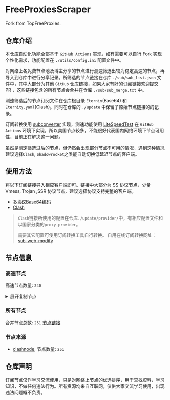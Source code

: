# FreeProxiesScraper

Fork from TopFreeProxies.

## 仓库介绍
本仓库自动化功能全部基于 `GitHub Actions` 实现，如有需要可以自行 Fork 实现个性化需求，功能配置在 `./utils/config.ini` 配置文件中。

对网络上各免费节点池及博主分享的节点进行测速筛选出较为稳定高速的节点，再导入到仓库中进行分享记录。所筛选的节点链接在仓库 `./sub/sub_list.json` 文件中，其中大部分为其他 `GitHub` 仓库链接，如果大家有好的订阅链接欢迎提交 PR ，这些链接包含的所有节点会合并在仓库 `./sub/sub_merge.txt` 中。

测速筛选后的节点订阅文件在仓库根目录 `Eterniy`(Base64) 和 `Eternity.yaml`(Clash)。同时在仓库的 `./update` 中保留了原始节点链接的的记录。

订阅转换使用 [subconverter](https://github.com/tindy2013/subconverter) 实现，测速功能使用 [LiteSpeedTest](https://github.com/xxf098/LiteSpeedTest) 在 `GitHub Actions` 环境下实现，所以美国节点较多，不能很好代表国内网络环境下节点可用性，目前正在解决这一问题。

虽然是测速筛选过后的节点，但仍然会出现部分节点不可用的情况，遇到这种情况建议选择`Clash`, `Shadowrocket`之类能自动切换低延迟节点的客户端。

## 使用方法
将以下订阅链接导入相应客户端即可。链接中大部分为 SS 协议节点，少量 Vmess, Trojan ,SSR 协议节点，建议选择协议支持完整的客户端。

- [多协议Base64编码](https://raw.githubusercontent.com/caijh/FreeProxiesScraper/master/Eternity)
- [Clash](https://raw.githubusercontent.com/caijh/FreeProxiesScraper/master/Eternity.yaml)

>`Clash`链接所使用的配置在仓库`./update/provider/`中，有相应配置文件和以国家分类的`proxy-provider`。
>
>需要其它配置可使用订阅转换工具自行转换。
>自用在线订阅转换网址：[sub-web-modify](https://sub.v1.mk/)

## 节点信息
### 高速节点
高速节点数量: `240`
<details>
  <summary>展开复制节点</summary>

    trojan://a79e089e-882e-3603-af3d-dacaa45ae7be@103.219.195.237:443?allowInsecure=1&sni=edge.steam-dns.top.comcast.net#04-0476-HK
    trojan://a79e089e-882e-3603-af3d-dacaa45ae7be@43.160.193.245:443?allowInsecure=1&sni=origin-a.akamaihd.net#04-0477-SG
    trojan://a79e089e-882e-3603-af3d-dacaa45ae7be@vd0ee3cg.cs53rvhb.aliyunglsb.com:443?allowInsecure=1&sni=edge.steam-dns.top.comcast.net#04-0478-SG
    trojan://a79e089e-882e-3603-af3d-dacaa45ae7be@178.208.190.99:443?allowInsecure=1&sni=fastly.cdn.steampipe.steamcontent.com#04-0479-US
    trojan://19de81a2-e8f7-3780-ad08-d5b43962dc30@103.219.195.237:443?allowInsecure=1&sni=www.microsoft365.com#04-0480-HK
    trojan://19de81a2-e8f7-3780-ad08-d5b43962dc30@43.160.193.245:443?allowInsecure=1&sni=steampipe.akamaized.net#04-0481-SG
    trojan://19de81a2-e8f7-3780-ad08-d5b43962dc30@vd0ee3cg.cs53rvhb.aliyunglsb.com:443?allowInsecure=1&sni=www.microsoft365.com#04-0482-SG
    trojan://19de81a2-e8f7-3780-ad08-d5b43962dc30@178.208.190.99:443?allowInsecure=1&sni=cloudsync-prod.s3.amazonaws.com#04-0483-US
    trojan://a3e18f02-00c4-3b94-8685-af72e7b74fa4@103.219.195.237:443?allowInsecure=1&sni=akamai.cdn.steampipe.steamcontent.com#04-0484-HK
    trojan://a3e18f02-00c4-3b94-8685-af72e7b74fa4@43.160.193.245:443?allowInsecure=1&sni=edge.steam-dns.top.comcast.net#04-0485-SG
    trojan://a3e18f02-00c4-3b94-8685-af72e7b74fa4@vd0ee3cg.cs53rvhb.aliyunglsb.com:443?allowInsecure=1&sni=akamai.cdn.steampipe.steamcontent.com#04-0486-SG
    trojan://a3e18f02-00c4-3b94-8685-af72e7b74fa4@178.208.190.99:443?allowInsecure=1&sni=steampipe.akamaized.net#04-0487-US
    trojan://9b485a9f-f1ee-3031-a7a4-514a0599b524@103.219.195.237:443?allowInsecure=1&sni=steampipe-kr.akamaized.net#04-0488-HK
    trojan://9b485a9f-f1ee-3031-a7a4-514a0599b524@43.160.193.245:443?allowInsecure=1&sni=www.microsoft365.com#04-0489-SG
    trojan://9b485a9f-f1ee-3031-a7a4-514a0599b524@vd0ee3cg.cs53rvhb.aliyunglsb.com:443?allowInsecure=1&sni=steampipe-kr.akamaized.net#04-0490-SG
    trojan://9b485a9f-f1ee-3031-a7a4-514a0599b524@178.208.190.99:443?allowInsecure=1&sni=fastly.cdn.steampipe.steamcontent.com#04-0491-US
    trojan://4fa628c6-6249-35a5-9bf4-9982eca30185@103.219.195.237:443?allowInsecure=1&sni=fastly.cdn.steampipe.steamcontent.com#04-0492-HK
    trojan://4fa628c6-6249-35a5-9bf4-9982eca30185@43.160.193.245:443?allowInsecure=1&sni=steamcdn-a.akamaihd.net#04-0493-SG
    trojan://4fa628c6-6249-35a5-9bf4-9982eca30185@vd0ee3cg.cs53rvhb.aliyunglsb.com:443?allowInsecure=1&sni=fastly.cdn.steampipe.steamcontent.com#04-0494-SG
    trojan://4fa628c6-6249-35a5-9bf4-9982eca30185@178.208.190.99:443?allowInsecure=1&sni=upos-hz-mirrorakam.akamaized.net#04-0495-US
    trojan://da1bd14f-1afc-3a0d-9630-faa08a39f26d@103.219.195.237:443?allowInsecure=1&sni=origin-a.akamaihd.net#04-0496-HK
    trojan://da1bd14f-1afc-3a0d-9630-faa08a39f26d@43.160.193.245:443?allowInsecure=1&sni=steampipe-kr.akamaized.net#04-0497-SG
    trojan://da1bd14f-1afc-3a0d-9630-faa08a39f26d@vd0ee3cg.cs53rvhb.aliyunglsb.com:443?allowInsecure=1&sni=origin-a.akamaihd.net#04-0498-SG
    trojan://da1bd14f-1afc-3a0d-9630-faa08a39f26d@178.208.190.99:443?allowInsecure=1&sni=steamcdn-a.akamaihd.net#04-0499-US
    trojan://afec2398-003f-32b5-ac36-aa36cefe645b@103.219.195.237:443?allowInsecure=1&sni=fastly.cdn.steampipe.steamcontent.com#04-0500-HK
    trojan://afec2398-003f-32b5-ac36-aa36cefe645b@vd0ee3cg.cs53rvhb.aliyunglsb.com:443?allowInsecure=1&sni=fastly.cdn.steampipe.steamcontent.com#04-0501-SG
    trojan://afec2398-003f-32b5-ac36-aa36cefe645b@178.208.190.99:443?allowInsecure=1&sni=edge.steam-dns.top.comcast.net#04-0502-US
    trojan://b21ab207-e7df-3ba3-9614-df03b02a08d7@103.219.195.237:443?allowInsecure=1&sni=upos-hz-mirrorakam.akamaized.net#04-0503-HK
    trojan://b21ab207-e7df-3ba3-9614-df03b02a08d7@vd0ee3cg.cs53rvhb.aliyunglsb.com:443?allowInsecure=1&sni=upos-hz-mirrorakam.akamaized.net#04-0504-SG
    trojan://b21ab207-e7df-3ba3-9614-df03b02a08d7@178.208.190.99:443?allowInsecure=1&sni=www.microsoft365.com#04-0505-US
    trojan://694d40c5-bdad-3a6e-a857-d25316a08307@103.219.195.237:443?allowInsecure=1&sni=steamcdn-a.akamaihd.net#04-0506-HK
    trojan://694d40c5-bdad-3a6e-a857-d25316a08307@vd0ee3cg.cs53rvhb.aliyunglsb.com:443?allowInsecure=1&sni=steamcdn-a.akamaihd.net#04-0507-SG
    trojan://694d40c5-bdad-3a6e-a857-d25316a08307@178.208.190.99:443?allowInsecure=1&sni=akamai.cdn.steampipe.steamcontent.com#04-0508-US
    trojan://dda39440-611e-367a-8b5c-60b110881c48@103.219.195.237:443?allowInsecure=1&sni=steampipe-partner.akamaized.net#04-0509-HK
    trojan://dda39440-611e-367a-8b5c-60b110881c48@vd0ee3cg.cs53rvhb.aliyunglsb.com:443?allowInsecure=1&sni=steampipe-partner.akamaized.net#04-0510-SG
    trojan://dda39440-611e-367a-8b5c-60b110881c48@178.208.190.99:443?allowInsecure=1&sni=steampipe-kr.akamaized.net#04-0511-US
    trojan://04a70eb2-857b-3c61-9d36-a6284846dde9@103.219.195.237:443?allowInsecure=1&sni=upos-hz-mirrorakam.akamaized.net#04-0512-HK
    trojan://04a70eb2-857b-3c61-9d36-a6284846dde9@vd0ee3cg.cs53rvhb.aliyunglsb.com:443?allowInsecure=1&sni=upos-hz-mirrorakam.akamaized.net#04-0513-SG
    trojan://04a70eb2-857b-3c61-9d36-a6284846dde9@178.208.190.99:443?allowInsecure=1&sni=www.microsoft365.com#04-0514-US
    trojan://BxceQaOe@36.150.215.197:2088?allowInsecure=1#05-0002-CN
    ss://Y2hhY2hhMjAtaWV0Zjphc2QxMjM0NTY@103.36.91.32:8388#05-0004-SG
    trojan://trojan@www.digitalocean.com:443?allowInsecure=1&sni=azadnet-9ya.pages.dev&ws=1&wspath=%2525252F#05-0011-RELAY
    vmess://eyJ2IjoiMiIsInBzIjoiMDUtMDAxMy1OT1dIRVJFIiwiYWRkIjoia3NhZGsvMjMua29yb3NoLnNob3AiLCJwb3J0IjoiMjA2MCIsInR5cGUiOiJub25lIiwiaWQiOiIxNjQ4YmM5Mi1kMjEwLTRkMTctOTE3NC03MTAyMzFkNWIyM2UiLCJhaWQiOiIwIiwibmV0IjoidGNwIiwicGF0aCI6IiUyNTI1MkYiLCJob3N0IjoiYXphZG5ldC05eWEucGFnZXMuZGV2IiwidGxzIjoiIn0=
    ss://YWVzLTI1Ni1jZmI6ZjhmN2FDemNQS2JzRjhwMw@195.154.119.77:989#05-0014-FR
    ss://YWVzLTI1Ni1jZmI6WG44aktkbURNMDBJZU8lMjUyNSUyNTIzJTI1MjQlMjUyM2ZKQU10c0VBRVVPcEgvWVdZdFlxREZuVDBTVg@103.186.154.159:38388#06-0023-VN
    ss://YWVzLTI1Ni1jZmI6WG44aktkbURNMDBJZU8lMjUyNSUyNTIzJTI1MjQlMjUyM2ZKQU10c0VBRVVPcEgvWVdZdFlxREZuVDBTVg@103.186.154.196:38388#06-0024-VN
    ss://YWVzLTI1Ni1jZmI6WG44aktkbURNMDBJZU8lMjUyNSUyNTIzJTI1MjQlMjUyM2ZKQU10c0VBRVVPcEgvWVdZdFlxREZuVDBTVg@103.186.154.192:38388#06-0025-VN
    ss://YWVzLTI1Ni1jZmI6WG44aktkbURNMDBJZU8lMjUyNSUyNTIzJTI1MjQlMjUyM2ZKQU10c0VBRVVPcEgvWVdZdFlxREZuVDBTVg@103.186.154.194:38388#06-0026-VN
    ss://YWVzLTI1Ni1jZmI6WG44aktkbURNMDBJZU8lMjUyNSUyNTIzJTI1MjQlMjUyM2ZKQU10c0VBRVVPcEgvWVdZdFlxREZuVDBTVg@103.186.154.225:38388#06-0027-VN
    ss://YWVzLTI1Ni1jZmI6WG44aktkbURNMDBJZU8lMjUyNSUyNTIzJTI1MjQlMjUyM2ZKQU10c0VBRVVPcEgvWVdZdFlxREZuVDBTVg@103.186.154.228:38388#06-0028-VN
    ss://YWVzLTI1Ni1jZmI6WG44aktkbURNMDBJZU8lMjUyNSUyNTIzJTI1MjQlMjUyM2ZKQU10c0VBRVVPcEgvWVdZdFlxREZuVDBTVg@103.186.154.245:38388#06-0029-VN
    ss://YWVzLTI1Ni1jZmI6WG44aktkbURNMDBJZU8lMjUyNSUyNTIzJTI1MjQlMjUyM2ZKQU10c0VBRVVPcEgvWVdZdFlxREZuVDBTVg@103.186.154.41:38388#06-0030-VN
    ss://YWVzLTI1Ni1jZmI6WG44aktkbURNMDBJZU8lMjUyNSUyNTIzJTI1MjQlMjUyM2ZKQU10c0VBRVVPcEgvWVdZdFlxREZuVDBTVg@103.186.154.253:38388#06-0031-VN
    ss://YWVzLTI1Ni1jZmI6WG44aktkbURNMDBJZU8lMjUyNSUyNTIzJTI1MjQlMjUyM2ZKQU10c0VBRVVPcEgvWVdZdFlxREZuVDBTVg@103.186.154.39:38388#06-0032-VN
    ss://YWVzLTI1Ni1jZmI6WG44aktkbURNMDBJZU8lMjUyNSUyNTIzJTI1MjQlMjUyM2ZKQU10c0VBRVVPcEgvWVdZdFlxREZuVDBTVg@103.186.154.62:38388#06-0033-VN
    ss://YWVzLTI1Ni1jZmI6WG44aktkbURNMDBJZU8lMjUyNSUyNTIzJTI1MjQlMjUyM2ZKQU10c0VBRVVPcEgvWVdZdFlxREZuVDBTVg@103.186.155.105:38388#06-0034-VN
    ss://YWVzLTI1Ni1jZmI6WG44aktkbURNMDBJZU8lMjUyNSUyNTIzJTI1MjQlMjUyM2ZKQU10c0VBRVVPcEgvWVdZdFlxREZuVDBTVg@103.186.155.106:38388#06-0035-VN
    ss://YWVzLTI1Ni1jZmI6WG44aktkbURNMDBJZU8lMjUyNSUyNTIzJTI1MjQlMjUyM2ZKQU10c0VBRVVPcEgvWVdZdFlxREZuVDBTVg@103.186.155.12:38388#06-0036-VN
    ss://YWVzLTI1Ni1jZmI6WG44aktkbURNMDBJZU8lMjUyNSUyNTIzJTI1MjQlMjUyM2ZKQU10c0VBRVVPcEgvWVdZdFlxREZuVDBTVg@103.186.155.139:38388#06-0037-VN
    ss://YWVzLTI1Ni1jZmI6WG44aktkbURNMDBJZU8lMjUyNSUyNTIzJTI1MjQlMjUyM2ZKQU10c0VBRVVPcEgvWVdZdFlxREZuVDBTVg@103.186.155.154:38388#06-0038-VN
    ss://YWVzLTI1Ni1jZmI6WG44aktkbURNMDBJZU8lMjUyNSUyNTIzJTI1MjQlMjUyM2ZKQU10c0VBRVVPcEgvWVdZdFlxREZuVDBTVg@103.186.155.16:38388#06-0039-VN
    ss://YWVzLTI1Ni1jZmI6WG44aktkbURNMDBJZU8lMjUyNSUyNTIzJTI1MjQlMjUyM2ZKQU10c0VBRVVPcEgvWVdZdFlxREZuVDBTVg@103.186.155.2:38388#06-0040-VN
    ss://YWVzLTI1Ni1jZmI6WG44aktkbURNMDBJZU8lMjUyNSUyNTIzJTI1MjQlMjUyM2ZKQU10c0VBRVVPcEgvWVdZdFlxREZuVDBTVg@103.186.155.43:38388#06-0041-VN
    ss://YWVzLTI1Ni1jZmI6WG44aktkbURNMDBJZU8lMjUyNSUyNTIzJTI1MjQlMjUyM2ZKQU10c0VBRVVPcEgvWVdZdFlxREZuVDBTVg@103.186.155.78:38388#06-0042-VN
    trojan://6165174d-41e8-48c8-b0aa-f64d3cadb299@n002.xunxunmimisbs.sbs:28100?allowInsecure=1&sni=db01.xxxxyyyysbs.sbs#06-0043-CN
    trojan://a34ac366-4717-45bc-a063-c1128338e377@n002.xunxunmimisbs.sbs:49100?allowInsecure=1&sni=db01.xxxxyyyysbs.sbs#06-0044-CN
    trojan://53c56f20-c1b5-47ff-a0dd-6981260131f6@n002.xunxunmimisbs.sbs:49100?allowInsecure=1&sni=db01.xxxxyyyysbs.sbs#06-0045-CN
    trojan://53c56f20-c1b5-47ff-a0dd-6981260131f6@n001.xunxunmimisbs.sbs:49100?allowInsecure=1&sni=db01.xxxxyyyysbs.sbs#06-0046-CN
    trojan://bbd3f850-16ca-4f92-b99f-aab79194f9ff@n001.xunxunmimisbs.sbs:28100?allowInsecure=1&sni=db01.xxxxyyyysbs.sbs#06-0047-CN
    trojan://1554c3d4-38ed-447e-a3cf-edafbe995222@n001.xunxunmimisbs.sbs:25100?allowInsecure=1&sni=de01.xxxxyyyysbs.sbs#06-0051-CN
    trojan://6165174d-41e8-48c8-b0aa-f64d3cadb299@n001.xunxunmimisbs.sbs:25100?allowInsecure=1&sni=de01.xxxxyyyysbs.sbs#06-0052-CN
    trojan://53c56f20-c1b5-47ff-a0dd-6981260131f6@n002.xunxunmimisbs.sbs:48100?allowInsecure=1&sni=fr01.xxxxyyyysbs.sbs#06-0054-CN
    trojan://bbd3f850-16ca-4f92-b99f-aab79194f9ff@n002.xunxunmimisbs.sbs:26100?allowInsecure=1&sni=fr01.xxxxyyyysbs.sbs#06-0055-CN
    trojan://a34ac366-4717-45bc-a063-c1128338e377@n002.xunxunmimisbs.sbs:48100?allowInsecure=1&sni=fr01.xxxxyyyysbs.sbs#06-0056-CN
    trojan://bbd3f850-16ca-4f92-b99f-aab79194f9ff@n002.xunxunmimisbs.sbs:23100?allowInsecure=1&sni=uk01.xxxxyyyysbs.sbs#06-0057-CN
    trojan://6165174d-41e8-48c8-b0aa-f64d3cadb299@n002.xunxunmimisbs.sbs:23100?allowInsecure=1&sni=uk01.xxxxyyyysbs.sbs#06-0058-CN
    ss://Y2hhY2hhMjAtaWV0Zi1wb2x5MTMwNTpmMWFjZDI1Yy01NzlhLTQ3MGEtODI4My1jMTAzNzk2ZmFjMTQ@02.xunyunnode.sbs:59406#06-0059-CN
    trojan://1554c3d4-38ed-447e-a3cf-edafbe995222@n002.xunxunmimisbs.sbs:23100?allowInsecure=1&sni=uk01.xxxxyyyysbs.sbs#06-0060-CN
    trojan://6165174d-41e8-48c8-b0aa-f64d3cadb299@n001.xunxunmimisbs.sbs:23100?allowInsecure=1&sni=uk01.xxxxyyyysbs.sbs#06-0061-CN
    trojan://53c56f20-c1b5-47ff-a0dd-6981260131f6@n001.xunxunmimisbs.sbs:44100?allowInsecure=1&sni=uk01.xxxxyyyysbs.sbs#06-0062-CN
    ss://Y2hhY2hhMjAtaWV0Zi1wb2x5MTMwNTo3YTY2YzVkMS04ZTA1LTRlMjUtOWY5Yy1jODlkNjEzZWQ0MzA@jry.izenny.com:26535#06-0063-CN
    trojan://BxceQaOe@58.152.46.98:443?allowInsecure=1#06-0064-HK
    vmess://eyJ2IjoiMiIsInBzIjoiMDYtMDA2NS1ISyIsImFkZCI6Im5vZGUyLm1hbmdnaW5nLmNvbSIsInBvcnQiOiIxMDA1NSIsInR5cGUiOiJub25lIiwiaWQiOiI1ZmJkNTY2ZC0xZGNkLTQ2MjYtYjc3MS0yYzUzYzg5YjExOWEiLCJhaWQiOiIwIiwibmV0Ijoid3MiLCJwYXRoIjoiLyIsImhvc3QiOiJub2RlMi5tYW5nZ2luZy5jb20iLCJ0bHMiOiJ0bHMifQ==
    vmess://eyJ2IjoiMiIsInBzIjoiMDYtMDA2Ni1ISyIsImFkZCI6Im5vZGUyLm1hbmdnaW5nLmNvbSIsInBvcnQiOiIxMDA1NSIsInR5cGUiOiJub25lIiwiaWQiOiIwNWUzOTljNy02ZjNkLTRkNzUtOGZmMC0wZTEwYzI5NzYwOTAiLCJhaWQiOiIwIiwibmV0Ijoid3MiLCJwYXRoIjoiLyIsImhvc3QiOiJub2RlMi5tYW5nZ2luZy5jb20iLCJ0bHMiOiJ0bHMifQ==
    vmess://eyJ2IjoiMiIsInBzIjoiMDYtMDA2Ny1ISyIsImFkZCI6Im5vZGUyLm1hbmdnaW5nLmNvbSIsInBvcnQiOiIxMDA1NSIsInR5cGUiOiJub25lIiwiaWQiOiI1MzI1MjdlMi1lMTg1LTRlYzMtOWM1MS03MTViYzNhODk4MTUiLCJhaWQiOiIwIiwibmV0Ijoid3MiLCJwYXRoIjoiLyIsImhvc3QiOiJub2RlMi5tYW5nZ2luZy5jb20iLCJ0bHMiOiJ0bHMifQ==
    vmess://eyJ2IjoiMiIsInBzIjoiMDYtMDA2OS1ISyIsImFkZCI6Im5vZGUyLm1hbmdnaW5nLmNvbSIsInBvcnQiOiIxMDA1NSIsInR5cGUiOiJub25lIiwiaWQiOiJkNWVhZjhjNy01MDk0LTQ5MzctYWQ4Mi1lMDdiMjBiZGUyMTgiLCJhaWQiOiIwIiwibmV0Ijoid3MiLCJwYXRoIjoiLyIsImhvc3QiOiJub2RlMi5tYW5nZ2luZy5jb20iLCJ0bHMiOiJ0bHMifQ==
    ss://Y2hhY2hhMjAtaWV0Zi1wb2x5MTMwNTowNTdmMzc5My00YTBjLTQ1OTItOTA1OS1kOTdiNDNlN2QzZjI@wa.xunyunnode.sbs:35301#06-0070-CN
    ss://Y2hhY2hhMjAtaWV0Zi1wb2x5MTMwNTphZjM3YTQzNi02MTdkLTQ4NGUtOWZiYi01N2FhMjAyYmMzMWE@slur.izenny.com:55407#06-0071-CN
    vmess://eyJ2IjoiMiIsInBzIjoiMDYtMDA3Mi1ISyIsImFkZCI6Im5vZGUyLm1hbmdnaW5nLmNvbSIsInBvcnQiOiIxMDA1NSIsInR5cGUiOiJub25lIiwiaWQiOiI2ZjE3NDhmZC01Y2ZkLTQ0OTctYWVjNy0wZjhjY2E3ODQxNTkiLCJhaWQiOiIwIiwibmV0Ijoid3MiLCJwYXRoIjoiLyIsImhvc3QiOiJub2RlMi5tYW5nZ2luZy5jb20iLCJ0bHMiOiJ0bHMifQ==
    trojan://6165174d-41e8-48c8-b0aa-f64d3cadb299@n001.xunxunmimisbs.sbs:21201?allowInsecure=1&sni=hk02.xxxxyyyysbs.sbs#06-0073-CN
    trojan://a34ac366-4717-45bc-a063-c1128338e377@n001.xunxunmimisbs.sbs:21101?allowInsecure=1&sni=hk02.xxxxyyyysbs.sbs#06-0074-CN
    trojan://BxceQaOe@36.151.251.23:4451?allowInsecure=1#06-0075-CN
    trojan://bbd3f850-16ca-4f92-b99f-aab79194f9ff@n001.xunxunmimisbs.sbs:21201?allowInsecure=1&sni=hk02.xxxxyyyysbs.sbs#06-0076-CN
    ss://Y2hhY2hhMjAtaWV0Zi1wb2x5MTMwNTphZjM3YTQzNi02MTdkLTQ4NGUtOWZiYi01N2FhMjAyYmMzMWE@slur.izenny.com:30348#06-0077-CN
    ss://Y2hhY2hhMjAtaWV0Zi1wb2x5MTMwNTpmN2E2Nzg4NC03OGIwLTQwN2QtOGFhNi0wZWRhZTVhNzg2NTc@slur.izenny.com:30348#06-0078-CN
    trojan://bbd3f850-16ca-4f92-b99f-aab79194f9ff@n002.xunxunmimisbs.sbs:27100?allowInsecure=1&sni=in01.xxxxyyyysbs.sbs#06-0079-CN
    ss://Y2hhY2hhMjAtaWV0Zi1wb2x5MTMwNTphZjM3YTQzNi02MTdkLTQ4NGUtOWZiYi01N2FhMjAyYmMzMWE@slur.izenny.com:17254#06-0080-CN
    ss://Y2hhY2hhMjAtaWV0Zi1wb2x5MTMwNTpmN2E2Nzg4NC03OGIwLTQwN2QtOGFhNi0wZWRhZTVhNzg2NTc@slur.izenny.com:32009#06-0081-CN
    trojan://a34ac366-4717-45bc-a063-c1128338e377@n002.xunxunmimisbs.sbs:42100?allowInsecure=1&sni=jp01.xxxxyyyysbs.sbs#06-0082-CN
    trojan://1554c3d4-38ed-447e-a3cf-edafbe995222@n001.xunxunmimisbs.sbs:41300?allowInsecure=1&sni=jp01.xxxxyyyysbs.sbs#06-0085-CN
    trojan://a34ac366-4717-45bc-a063-c1128338e377@n001.xunxunmimisbs.sbs:42100?allowInsecure=1&sni=jp01.xxxxyyyysbs.sbs#06-0086-CN
    trojan://bbd3f850-16ca-4f92-b99f-aab79194f9ff@n001.xunxunmimisbs.sbs:41300?allowInsecure=1&sni=jp01.xxxxyyyysbs.sbs#06-0087-CN
    trojan://a34ac366-4717-45bc-a063-c1128338e377@n001.xunxunmimisbs.sbs:43100?allowInsecure=1&sni=kr01.xxxxyyyysbs.sbs#06-0089-CN
    trojan://a34ac366-4717-45bc-a063-c1128338e377@n002.xunxunmimisbs.sbs:43100?allowInsecure=1&sni=kr01.xxxxyyyysbs.sbs#06-0092-CN
    ss://Y2hhY2hhMjAtaWV0Zi1wb2x5MTMwNTpmN2E2Nzg4NC03OGIwLTQwN2QtOGFhNi0wZWRhZTVhNzg2NTc@slur.izenny.com:48907#06-0093-CN
    ss://YWVzLTI1Ni1nY206N2EzNDcyYmMtYWJiMC00YzI2LTgyYmEtMDU0MTE5NTM4ZjQ2@node1.mangging.com:10060#06-0095-SG
    vmess://eyJ2IjoiMiIsInBzIjoiMDYtMDA5Ny1DTiIsImFkZCI6InYxMi5oZWR1aWFuLmxpbmsiLCJwb3J0IjoiMzA4MTIiLCJ0eXBlIjoibm9uZSIsImlkIjoiY2JiM2Y4NzctZDFmYi0zNDRjLTg3YTktZDE1M2JmZmQ1NDg0IiwiYWlkIjoiMiIsIm5ldCI6IndzIiwicGF0aCI6Ii9vb29vIiwiaG9zdCI6InYxMi5oZWR1aWFuLmxpbmsiLCJ0bHMiOiIifQ==
    ss://YWVzLTI1Ni1nY206MDVlMzk5YzctNmYzZC00ZDc1LThmZjAtMGUxMGMyOTc2MDkw@node1.mangging.com:10060#06-0098-SG
    ss://YWVzLTI1Ni1nY206MjZhNTFiYTctOTM0Yi00N2FhLTljZGQtZjU2N2ZjYzMzYTJi@node1.mangging.com:10060#06-0101-SG
    vmess://eyJ2IjoiMiIsInBzIjoiMDYtMDEwMy1TRyIsImFkZCI6Im5vZGUzLm1hbmdnaW5nLmNvbSIsInBvcnQiOiIxMDA5MSIsInR5cGUiOiJub25lIiwiaWQiOiI1MzI1MjdlMi1lMTg1LTRlYzMtOWM1MS03MTViYzNhODk4MTUiLCJhaWQiOiIwIiwibmV0Ijoid3MiLCJwYXRoIjoiLyIsImhvc3QiOiJub2RlMy5tYW5nZ2luZy5jb20iLCJ0bHMiOiJ0bHMifQ==
    ss://YWVzLTI1Ni1nY206NzdhZTUwNjItYzA2Mi00NTNlLWJhNjUtOWI1NDllMDZmYmJi@node1.mangging.com:10060#06-0104-SG
    ss://YWVzLTI1Ni1nY206OGE0NzM3YWEtNDY3MS00YzZiLWIyZGUtMjliNWQ5NmFhMzY1@node1.mangging.com:10060#06-0106-SG
    vmess://eyJ2IjoiMiIsInBzIjoiMDYtMDEwNy1TRyIsImFkZCI6Im5vZGUzLm1hbmdnaW5nLmNvbSIsInBvcnQiOiIxMDA5MSIsInR5cGUiOiJub25lIiwiaWQiOiIzNTNkNGMxMy1hNzU2LTQ2ZGQtYmE2Zi0zZGZlY2ZlYjM3ZmMiLCJhaWQiOiIwIiwibmV0Ijoid3MiLCJwYXRoIjoiLyIsImhvc3QiOiJub2RlMy5tYW5nZ2luZy5jb20iLCJ0bHMiOiJ0bHMifQ==
    ss://YWVzLTI1Ni1nY206MjhmOTY2ZDgtNDAzZS00OTY2LTkzZWMtMjZlZTgyNDU2ZjQ5@node1.mangging.com:10060#06-0108-SG
    trojan://332c99d2ebae435b9b3970a75ae902d2@149.28.151.140:443?allowInsecure=1&sni=www.gpt123.one#06-0110-SG
    ss://YWVzLTI1Ni1nY206NTMyNTI3ZTItZTE4NS00ZWMzLTljNTEtNzE1YmMzYTg5ODE1@node1.mangging.com:10060#06-0111-SG
    vmess://eyJ2IjoiMiIsInBzIjoiMDYtMDExMi1DTiIsImFkZCI6InYzOS5oZWR1aWFuLmxpbmsiLCJwb3J0IjoiMzA4MzkiLCJ0eXBlIjoibm9uZSIsImlkIjoiY2JiM2Y4NzctZDFmYi0zNDRjLTg3YTktZDE1M2JmZmQ1NDg0IiwiYWlkIjoiMiIsIm5ldCI6IndzIiwicGF0aCI6Ii9vb29vIiwiaG9zdCI6InYzOS5oZWR1aWFuLmxpbmsiLCJ0bHMiOiIifQ==
    trojan://1554c3d4-38ed-447e-a3cf-edafbe995222@n002.xunxunmimisbs.sbs:31200?allowInsecure=1&sni=sg01.xxxxyyyysbs.sbs#06-0113-CN
    vmess://eyJ2IjoiMiIsInBzIjoiMDYtMDExNC1TRyIsImFkZCI6Im1sMDIuMzMzMjEwLnh5eiIsInBvcnQiOiI0MDAwMCIsInR5cGUiOiJub25lIiwiaWQiOiJhYWUwYjVmNC1jZGIxLTQ4YjQtYTQ5Ny1kNmQwYzg5ZDI1NzYiLCJhaWQiOiIwIiwibmV0Ijoid3MiLCJwYXRoIjoiL2JieSIsImhvc3QiOiJtbDAyLjMzMzIxMC54eXoiLCJ0bHMiOiIifQ==
    trojan://1554c3d4-38ed-447e-a3cf-edafbe995222@n002.xunxunmimisbs.sbs:28300?allowInsecure=1&sni=tai01.xxxxyyyysbs.sbs#06-0117-CN
    trojan://1554c3d4-38ed-447e-a3cf-edafbe995222@n001.xunxunmimisbs.sbs:28300?allowInsecure=1&sni=tai01.xxxxyyyysbs.sbs#06-0118-CN
    trojan://a34ac366-4717-45bc-a063-c1128338e377@n001.xunxunmimisbs.sbs:49120?allowInsecure=1&sni=tai01.xxxxyyyysbs.sbs#06-0119-CN
    ss://Y2hhY2hhMjAtaWV0Zi1wb2x5MTMwNTowNTdmMzc5My00YTBjLTQ1OTItOTA1OS1kOTdiNDNlN2QzZjI@01.xunyunnode.sbs:45823#06-0122-CN
    trojan://d1ab552e-d2f9-4fe6-8e70-d219a525a769@zl-us01.xxxxyyyysbs.sbs:52800?allowInsecure=1#06-0130-US
    vmess://eyJ2IjoiMiIsInBzIjoiMDYtMDEzMy1ISyIsImFkZCI6IjIxMi4xOTIuMTMuODYiLCJwb3J0IjoiMjMxODUiLCJ0eXBlIjoibm9uZSIsImlkIjoiMzZiYWIyZTItOTgwYS00MmFiLTg3MDMtZTkwYjU2YzJmOGE1IiwiYWlkIjoiMCIsIm5ldCI6IndzIiwicGF0aCI6Ii8iLCJob3N0IjoiIiwidGxzIjoiIn0=
    vmess://eyJ2IjoiMiIsInBzIjoiMDYtMDE0MS1ISyIsImFkZCI6IjIxMi4xOTIuMTMuODYiLCJwb3J0IjoiMjIxMjciLCJ0eXBlIjoibm9uZSIsImlkIjoiOTcwYjIyNjgtMGRiNS00Yjc2LTkwYmEtZWQwZThmNjg2YTZjIiwiYWlkIjoiMCIsIm5ldCI6IndzIiwicGF0aCI6Ii8iLCJob3N0IjoiIiwidGxzIjoiIn0=
    ss://Y2hhY2hhMjAtaWV0Zi1wb2x5MTMwNTpmMWFjZDI1Yy01NzlhLTQ3MGEtODI4My1jMTAzNzk2ZmFjMTQ@01.xunyunnode.sbs:45823#06-0150-CN
    vmess://eyJ2IjoiMiIsInBzIjoiMDYtMDE1MS1ISyIsImFkZCI6IjIxMi4xOTIuMTMuODYiLCJwb3J0IjoiMjIxMjciLCJ0eXBlIjoibm9uZSIsImlkIjoiNmUyMjNjZWMtOGEzYi00OGY2LTgyYmYtNGZjMGY2NzYwYTEwIiwiYWlkIjoiMCIsIm5ldCI6IndzIiwicGF0aCI6Ii8iLCJob3N0IjoiIiwidGxzIjoiIn0=
    vmess://eyJ2IjoiMiIsInBzIjoiMDYtMDE1NS1ISyIsImFkZCI6IjIxMi4xOTIuMTMuODYiLCJwb3J0IjoiMjMxODUiLCJ0eXBlIjoibm9uZSIsImlkIjoiZjE5ODg5MjktYjQ2Yi00N2JkLWE5OTMtNWM3NTdjYTU5MmY1IiwiYWlkIjoiMCIsIm5ldCI6IndzIiwicGF0aCI6Ii8iLCJob3N0IjoiIiwidGxzIjoiIn0=
    ss://Y2hhY2hhMjAtaWV0Zi1wb2x5MTMwNTpmN2E2Nzg4NC03OGIwLTQwN2QtOGFhNi0wZWRhZTVhNzg2NTc@slur.izenny.com:40063#06-0156-CN
    vmess://eyJ2IjoiMiIsInBzIjoiMDYtMDE2MC1ISyIsImFkZCI6IjIxMi4xOTIuMTMuODYiLCJwb3J0IjoiMjIxMjciLCJ0eXBlIjoibm9uZSIsImlkIjoiYjkwOGFiNWYtNGU2YS00YzgyLWIxY2ItNWQ3NDg3MWQ4NWRjIiwiYWlkIjoiMCIsIm5ldCI6IndzIiwicGF0aCI6Ii8iLCJob3N0IjoiIiwidGxzIjoiIn0=
    vmess://eyJ2IjoiMiIsInBzIjoiMDYtMDE2NC1ISyIsImFkZCI6IjIxMi4xOTIuMTMuODYiLCJwb3J0IjoiMjIxMjciLCJ0eXBlIjoibm9uZSIsImlkIjoiOTc2ODA1MGMtNDMyZS00ZGI1LWI0MTctYTZiNjc0YWY0M2QxIiwiYWlkIjoiMCIsIm5ldCI6IndzIiwicGF0aCI6Ii8iLCJob3N0IjoiIiwidGxzIjoiIn0=
    trojan://bbd3f850-16ca-4f92-b99f-aab79194f9ff@n002.xunxunmimisbs.sbs:24100?allowInsecure=1&sni=us01.xxxxyyyysbs.sbs#06-0167-CN
    vmess://eyJ2IjoiMiIsInBzIjoiMDYtMDE3MC1ISyIsImFkZCI6IjIxMi4xOTIuMTMuODYiLCJwb3J0IjoiMjIxMjciLCJ0eXBlIjoibm9uZSIsImlkIjoiYWRhM2JjMzUtNzQxOC00YzdjLTlkNzktMzI5Y2E1ZDdkZWE4IiwiYWlkIjoiMCIsIm5ldCI6IndzIiwicGF0aCI6Ii8iLCJob3N0IjoiIiwidGxzIjoiIn0=
    vmess://eyJ2IjoiMiIsInBzIjoiMDYtMDE3MS1ISyIsImFkZCI6IjIxMi4xOTIuMTMuODYiLCJwb3J0IjoiMjIxMjciLCJ0eXBlIjoibm9uZSIsImlkIjoiZDlhYmY1NTEtMDBhNC00NWM2LTg0ZWUtYTIwMWZhYmMxMGRhIiwiYWlkIjoiMCIsIm5ldCI6IndzIiwicGF0aCI6Ii8iLCJob3N0IjoiIiwidGxzIjoiIn0=
    vmess://eyJ2IjoiMiIsInBzIjoiMDYtMDE3Mi1ISyIsImFkZCI6IjIxMi4xOTIuMTMuODYiLCJwb3J0IjoiMjIxMjciLCJ0eXBlIjoibm9uZSIsImlkIjoiZmM4MjRlMjUtZTgzNC00MWMxLTg5YTQtMmNjODU4YWM4MjM5IiwiYWlkIjoiMCIsIm5ldCI6IndzIiwicGF0aCI6Ii8iLCJob3N0IjoiIiwidGxzIjoiIn0=
    vmess://eyJ2IjoiMiIsInBzIjoiMDYtMDE3NC1ISyIsImFkZCI6IjIxMi4xOTIuMTMuODYiLCJwb3J0IjoiMjUxNjkiLCJ0eXBlIjoibm9uZSIsImlkIjoiZTZiN2VkYjUtYjFjMS00YTQ4LTg4MGMtNzlhZTMwM2YyMzAzIiwiYWlkIjoiMCIsIm5ldCI6IndzIiwicGF0aCI6Ii8iLCJob3N0IjoiIiwidGxzIjoiIn0=
    vmess://eyJ2IjoiMiIsInBzIjoiMDYtMDE4MC1ISyIsImFkZCI6IjIxMi4xOTIuMTMuODYiLCJwb3J0IjoiMjIxMjciLCJ0eXBlIjoibm9uZSIsImlkIjoiYmIwY2FjZDktMzhjNi00MDk5LWI4NmMtNDY3NzBjYzg2MTQ2IiwiYWlkIjoiMCIsIm5ldCI6IndzIiwicGF0aCI6Ii8iLCJob3N0IjoiIiwidGxzIjoiIn0=
    trojan://BxceQaOe@36.150.215.241:27409?allowInsecure=1#06-0185-CN
    ss://Y2hhY2hhMjAtaWV0Zi1wb2x5MTMwNTpmMWFjZDI1Yy01NzlhLTQ3MGEtODI4My1jMTAzNzk2ZmFjMTQ@02.xunyunnode.sbs:37699#06-0186-CN
    trojan://6165174d-41e8-48c8-b0aa-f64d3cadb299@n001.xunxunmimisbs.sbs:24100?allowInsecure=1&sni=us01.xxxxyyyysbs.sbs#06-0187-CN
    trojan://a34ac366-4717-45bc-a063-c1128338e377@n001.xunxunmimisbs.sbs:49110?allowInsecure=1&sni=vn01.xxxxyyyysbs.sbs#06-0189-CN
    trojan://6165174d-41e8-48c8-b0aa-f64d3cadb299@n001.xunxunmimisbs.sbs:28200?allowInsecure=1&sni=vn01.xxxxyyyysbs.sbs#06-0190-CN
    ss://YWVzLTEyOC1nY206NTdiYzBjMDQtODE4NC00OGY1LTkwNmItODk3ZDA5NWVkNDQ1@liubu9.singdns.com:17459#07-0192-HK
    trojan://BxceQaOe@58.152.53.3:443?allowInsecure=1#07-0196-HK
    trojan://adbac894-90b9-4913-b77e-a715a8d4ebc8@oss-cn-shanghai.letssepub.com:20021?allowInsecure=1&sni=dingding-doc.com#07-0198-CN
    vmess://eyJ2IjoiMiIsInBzIjoiMDctMDIwMS1KUCIsImFkZCI6IjQ1LjMyLjQ1LjQ1IiwicG9ydCI6IjE0NzYwIiwidHlwZSI6Im5vbmUiLCJpZCI6ImRiZjdhNmU0LWQ1MTgtNGY5Yi1hNTVlLTI3ZWY4OTJmZmFjMSIsImFpZCI6IjAiLCJuZXQiOiJ3cyIsInBhdGgiOiIvIiwiaG9zdCI6IiIsInRscyI6IiJ9
    ss://YWVzLTI1Ni1jZmI6cXdlclJFV1ElMjU0MCUyNTQw@218.237.185.230:4652#07-0203-KR
    vmess://eyJ2IjoiMiIsInBzIjoiMDctMDIwOC1DTiIsImFkZCI6IjM5LjEwNy4xNTUuMTEiLCJwb3J0IjoiMzAzMDIiLCJ0eXBlIjoibm9uZSIsImlkIjoiNDE4MDQ4YWYtYTI5My00Yjk5LTliMGMtOThjYTM1ODBkZDI0IiwiYWlkIjoiMCIsIm5ldCI6InRjcCIsInBhdGgiOiIvIiwiaG9zdCI6IiIsInRscyI6IiJ9
    vmess://eyJ2IjoiMiIsInBzIjoiMDctMDIxMi1DTiIsImFkZCI6IjEzOS4xMjkuMjAuNiIsInBvcnQiOiI1MDAwMiIsInR5cGUiOiJub25lIiwiaWQiOiI0MTgwNDhhZi1hMjkzLTRiOTktOWIwYy05OGNhMzU4MGRkMjQiLCJhaWQiOiIwIiwibmV0IjoidGNwIiwicGF0aCI6Ii8iLCJob3N0IjoiIiwidGxzIjoiIn0=
    vmess://eyJ2IjoiMiIsInBzIjoiMDctMDIxMy1DTiIsImFkZCI6IjEwNi4xNC43NS4xMTQiLCJwb3J0IjoiNTAwMDIiLCJ0eXBlIjoibm9uZSIsImlkIjoiNDE4MDQ4YWYtYTI5My00Yjk5LTliMGMtOThjYTM1ODBkZDI0IiwiYWlkIjoiMCIsIm5ldCI6InRjcCIsInBhdGgiOiIvIiwiaG9zdCI6IiIsInRscyI6IiJ9
    vmess://eyJ2IjoiMiIsInBzIjoiMDctMDIxNi1DTiIsImFkZCI6InY5LmhlZHVpYW4ubGluayIsInBvcnQiOiIzMDgwOSIsInR5cGUiOiJub25lIiwiaWQiOiJjYmIzZjg3Ny1kMWZiLTM0NGMtODdhOS1kMTUzYmZmZDU0ODQiLCJhaWQiOiIyIiwibmV0Ijoid3MiLCJwYXRoIjoiL29vb28iLCJob3N0IjoidjkuaGVkdWlhbi5saW5rIiwidGxzIjoiIn0=
    vmess://eyJ2IjoiMiIsInBzIjoiMDctMDIxOS1ISyIsImFkZCI6InYxMC5oZWR1aWFuLmxpbmsiLCJwb3J0IjoiMzA4MDciLCJ0eXBlIjoibm9uZSIsImlkIjoiY2JiM2Y4NzctZDFmYi0zNDRjLTg3YTktZDE1M2JmZmQ1NDg0IiwiYWlkIjoiMiIsIm5ldCI6IndzIiwicGF0aCI6Ii9vb29vIiwiaG9zdCI6InYxMC5oZWR1aWFuLmxpbmsiLCJ0bHMiOiIifQ==
    ss://Y2hhY2hhMjAtaWV0Zjphc2QxMjM0NTY@154.197.26.237:8388#07-0222-HK
    vmess://eyJ2IjoiMiIsInBzIjoiMDctMDIyNy1DTiIsImFkZCI6InYzMC5oZWR1aWFuLmxpbmsiLCJwb3J0IjoiMzA4MzAiLCJ0eXBlIjoibm9uZSIsImlkIjoiY2JiM2Y4NzctZDFmYi0zNDRjLTg3YTktZDE1M2JmZmQ1NDg0IiwiYWlkIjoiMiIsIm5ldCI6IndzIiwicGF0aCI6Ii9vb29vIiwiaG9zdCI6InYzMC5oZWR1aWFuLmxpbmsiLCJ0bHMiOiIifQ==
    vmess://eyJ2IjoiMiIsInBzIjoiMDctMDIzNS1DTiIsImFkZCI6InY0LmhlZHVpYW4ubGluayIsInBvcnQiOiIzMDgwNCIsInR5cGUiOiJub25lIiwiaWQiOiJjYmIzZjg3Ny1kMWZiLTM0NGMtODdhOS1kMTUzYmZmZDU0ODQiLCJhaWQiOiIyIiwibmV0Ijoid3MiLCJwYXRoIjoiL29vb28iLCJob3N0IjoidjQuaGVkdWlhbi5saW5rIiwidGxzIjoiIn0=
    vmess://eyJ2IjoiMiIsInBzIjoiMDctMDIzOS1DTiIsImFkZCI6InYzMy5oZWR1aWFuLmxpbmsiLCJwb3J0IjoiMzA4MzMiLCJ0eXBlIjoibm9uZSIsImlkIjoiY2JiM2Y4NzctZDFmYi0zNDRjLTg3YTktZDE1M2JmZmQ1NDg0IiwiYWlkIjoiMiIsIm5ldCI6IndzIiwicGF0aCI6Ii9vb29vIiwiaG9zdCI6InYzMy5oZWR1aWFuLmxpbmsiLCJ0bHMiOiIifQ==
    ss://YWVzLTI1Ni1nY206ZGFkYTA4MDE@54.252.154.208:80#08-0242-AU
    ss://Y2hhY2hhMjAtaWV0Zi1wb2x5MTMwNTphWUV6RVd5cXVIb2I0eTgtWnpKNmF3@xce11lxz.pet0er23mh21qq.com:1080#08-0243-NL
    ss://YWVzLTI1Ni1jZmI6WG44aktkbURNMDBJZU8lMjUyNSUyNTIzJTI1MjQlMjUyM2ZKQU10c0VBRVVPcEgvWVdZdFlxREZuVDBTVg@103.186.154.216:38388#08-0244-VN
    ss://YWVzLTI1Ni1jZmI6WG44aktkbURNMDBJZU8lMjUyNSUyNTIzJTI1MjQlMjUyM2ZKQU10c0VBRVVPcEgvWVdZdFlxREZuVDBTVg@103.186.155.112:38388#08-0245-VN
    ss://YWVzLTI1Ni1jZmI6WG44aktkbURNMDBJZU8lMjUyNSUyNTIzJTI1MjQlMjUyM2ZKQU10c0VBRVVPcEgvWVdZdFlxREZuVDBTVg@103.186.155.56:38388#08-0246-VN
    trojan://telegram-id-privatevpns@52.28.43.123:22222?allowInsecure=1&sni=trojan.burgerip.co.uk#08-0247-DE
    ss://YWVzLTI1Ni1jZmI6WG44aktkbURNMDBJZU8lMjUyNSUyNTIzJTI1MjQlMjUyM2ZKQU10c0VBRVVPcEgvWVdZdFlxREZuVDBTVg@103.186.155.238:38388#08-0248-VN
    trojan://telegram-id-directvpn@52.28.43.123:22223?allowInsecure=1&sni=trojan.burgerip.co.uk#08-0249-DE
    ss://YWVzLTI1Ni1jZmI6WG44aktkbURNMDBJZU8lMjUyNSUyNTIzJTI1MjQlMjUyM2ZKQU10c0VBRVVPcEgvWVdZdFlxREZuVDBTVg@103.186.155.215:38388#08-0250-VN
    ss://YWVzLTI1Ni1jZmI6WG44aktkbURNMDBJZU8lMjUyNSUyNTIzJTI1MjQlMjUyM2ZKQU10c0VBRVVPcEgvWVdZdFlxREZuVDBTVg@103.186.155.233:38388#08-0251-VN
    ss://YWVzLTI1Ni1jZmI6WG44aktkbURNMDBJZU8lMjUyNSUyNTIzJTI1MjQlMjUyM2ZKQU10c0VBRVVPcEgvWVdZdFlxREZuVDBTVg@103.186.154.180:38388#08-0252-VN
    ss://YWVzLTI1Ni1jZmI6WG44aktkbURNMDBJZU8lMjUyNSUyNTIzJTI1MjQlMjUyM2ZKQU10c0VBRVVPcEgvWVdZdFlxREZuVDBTVg@103.186.155.46:38388#08-0253-VN
    ss://YWVzLTI1Ni1jZmI6WG44aktkbURNMDBJZU8lMjUyNSUyNTIzJTI1MjQlMjUyM2ZKQU10c0VBRVVPcEgvWVdZdFlxREZuVDBTVg@103.186.155.126:38388#08-0254-VN
    ss://YWVzLTI1Ni1jZmI6WG44aktkbURNMDBJZU8lMjUyNSUyNTIzJTI1MjQlMjUyM2ZKQU10c0VBRVVPcEgvWVdZdFlxREZuVDBTVg@103.186.154.248:38388#08-0255-VN
    ss://Y2hhY2hhMjAtaWV0Zi1wb2x5MTMwNTphWUV6RVd5cXVIb2I0eTgtWnpKNmF3@170.168.61.141:1080#08-0256-NL
    ss://YWVzLTI1Ni1jZmI6WG44aktkbURNMDBJZU8lMjUyNSUyNTIzJTI1MjQlMjUyM2ZKQU10c0VBRVVPcEgvWVdZdFlxREZuVDBTVg@103.186.154.191:38388#08-0257-VN
    ss://YWVzLTI1Ni1jZmI6WG44aktkbURNMDBJZU8lMjUyNSUyNTIzJTI1MjQlMjUyM2ZKQU10c0VBRVVPcEgvWVdZdFlxREZuVDBTVg@103.186.154.203:38388#08-0258-VN
    ss://YWVzLTI1Ni1jZmI6WG44aktkbURNMDBJZU8lMjUyNSUyNTIzJTI1MjQlMjUyM2ZKQU10c0VBRVVPcEgvWVdZdFlxREZuVDBTVg@103.186.155.85:38388#08-0259-VN
    ss://YWVzLTI1Ni1jZmI6WG44aktkbURNMDBJZU8lMjUyNSUyNTIzJTI1MjQlMjUyM2ZKQU10c0VBRVVPcEgvWVdZdFlxREZuVDBTVg@103.186.155.76:38388#08-0260-VN
    ss://YWVzLTI1Ni1jZmI6WG44aktkbURNMDBJZU8lMjUyNSUyNTIzJTI1MjQlMjUyM2ZKQU10c0VBRVVPcEgvWVdZdFlxREZuVDBTVg@103.186.154.240:38388#08-0263-VN
    ss://YWVzLTI1Ni1jZmI6WG44aktkbURNMDBJZU8lMjUyNSUyNTIzJTI1MjQlMjUyM2ZKQU10c0VBRVVPcEgvWVdZdFlxREZuVDBTVg@103.186.155.204:38388#08-0265-VN
    ss://YWVzLTI1Ni1jZmI6WG44aktkbURNMDBJZU8lMjUyNSUyNTIzJTI1MjQlMjUyM2ZKQU10c0VBRVVPcEgvWVdZdFlxREZuVDBTVg@103.186.154.51:38388#08-0266-VN
    ss://YWVzLTI1Ni1jZmI6WG44aktkbURNMDBJZU8lMjUyNSUyNTIzJTI1MjQlMjUyM2ZKQU10c0VBRVVPcEgvWVdZdFlxREZuVDBTVg@103.186.155.206:38388#08-0267-VN
    ss://YWVzLTI1Ni1jZmI6WG44aktkbURNMDBJZU8lMjUyNSUyNTIzJTI1MjQlMjUyM2ZKQU10c0VBRVVPcEgvWVdZdFlxREZuVDBTVg@103.186.154.152:38388#08-0268-VN
    ss://YWVzLTI1Ni1jZmI6WG44aktkbURNMDBJZU8lMjUyNSUyNTIzJTI1MjQlMjUyM2ZKQU10c0VBRVVPcEgvWVdZdFlxREZuVDBTVg@103.186.155.237:38388#08-0269-VN
    ss://YWVzLTI1Ni1jZmI6WG44aktkbURNMDBJZU8lMjUyNSUyNTIzJTI1MjQlMjUyM2ZKQU10c0VBRVVPcEgvWVdZdFlxREZuVDBTVg@103.186.154.160:38388#08-0270-VN
    ss://YWVzLTI1Ni1jZmI6WG44aktkbURNMDBJZU8lMjUyNSUyNTIzJTI1MjQlMjUyM2ZKQU10c0VBRVVPcEgvWVdZdFlxREZuVDBTVg@103.186.154.181:38388#08-0271-VN
    ss://YWVzLTI1Ni1jZmI6WG44aktkbURNMDBJZU8lMjUyNSUyNTIzJTI1MjQlMjUyM2ZKQU10c0VBRVVPcEgvWVdZdFlxREZuVDBTVg@103.186.155.144:38388#08-0272-VN
    trojan://bca467b8c15211d189008a93c7519d3b@160.16.229.223:5041?allowInsecure=1&sni=www.nintendogames.net#08-0278-JP
    trojan://telegram-id-directvpn@13.37.85.76:22223?allowInsecure=1&sni=trojan.burgerip.co.uk#08-0281-FR
    ss://YWVzLTI1Ni1jZmI6WG44aktkbURNMDBJZU8lMjUyNSUyNTIzJTI1MjQlMjUyM2ZKQU10c0VBRVVPcEgvWVdZdFlxREZuVDBTVg@103.186.154.206:38388#08-0282-VN
    trojan://telegram-id-privatevpns@3.77.95.37:22222?allowInsecure=1&sni=trojan.burgerip.co.uk#08-0283-DE
    trojan://telegram-id-directvpn@3.77.95.37:22223?allowInsecure=1&sni=trojan.burgerip.co.uk#08-0284-DE
    trojan://telegram-id-privatevpns@13.37.85.76:22222?allowInsecure=1&sni=trojan.burgerip.co.uk#08-0285-FR
    ss://YWVzLTI1Ni1jZmI6cXdlclJFV1ElMjU0MCUyNTQw@p141.panda001.net:4652#08-0286-KR
    trojan://bca467b8c15211d189008a93c7519d3b@160.16.229.223:5321?allowInsecure=1&sni=www.nintendogames.net#08-0287-JP
    ss://YWVzLTI1Ni1jZmI6WG44aktkbURNMDBJZU8lMjUyNSUyNTIzJTI1MjQlMjUyM2ZKQU10c0VBRVVPcEgvWVdZdFlxREZuVDBTVg@103.186.154.184:38388#08-0288-VN
    trojan://bca467b8c15211d189008a93c7519d3b@160.16.214.6:1332?allowInsecure=1&sni=www.nintendogames.net#08-0289-JP
    ss://Y2hhY2hhMjAtaWV0Zi1wb2x5MTMwNTprMWRCT21PQjRvcWk3VW1wMzdhMWJR@151.242.251.133:8080#08-0290-AE
    ss://YWVzLTI1Ni1jZmI6WG44aktkbURNMDBJZU8lMjUyNSUyNTIzJTI1MjQlMjUyM2ZKQU10c0VBRVVPcEgvWVdZdFlxREZuVDBTVg@103.186.154.148:38388#08-0291-VN
    trojan://bca467b8c15211d189008a93c7519d3b@160.16.214.6:3161?allowInsecure=1&sni=www.nintendogames.net#08-0292-JP
    ss://YWVzLTI1Ni1jZmI6WG44aktkbURNMDBJZU8lMjUyNSUyNTIzJTI1MjQlMjUyM2ZKQU10c0VBRVVPcEgvWVdZdFlxREZuVDBTVg@103.186.155.108:38388#08-0293-VN
    trojan://bca467b8c15211d189008a93c7519d3b@221.128.195.7:5135?allowInsecure=1&sni=www.nintendogames.net#08-0294-NOWHERE
    trojan://BxceQaOe@36.156.102.74:43567?allowInsecure=1#08-0295-CN
    ss://YWVzLTI1Ni1jZmI6ZjhmN2FDemNQS2JzRjhwMw@185.231.233.112:989#09-0301-PT
    ss://YWVzLTI1Ni1jZmI6YW1hem9uc2tyMDU@13.231.229.48:443#09-0303-JP
    trojan://BxceQaOe@58.152.46.98:443?allowInsecure=1#10-0350-HK
    ss://YWVzLTI1Ni1jZmI6WG44aktkbURNMDBJZU8lMjUyNSUyNTIzJTI1MjQlMjUyM2ZKQU10c0VBRVVPcEgvWVdZdFlxREZuVDBTVg@103.186.155.78:38388#14-0356-VN
    vmess://eyJ2IjoiMiIsInBzIjoiMTYtMDM1OC1SRUxBWSIsImFkZCI6IjE0MS4xMDEuMTE1LjY1IiwicG9ydCI6IjgwIiwidHlwZSI6Im5vbmUiLCJpZCI6IjVmNzUxYzZlLTUwYjEtNDc5Ny1iYThlLTZmZmUzMjRhMGJjZSIsImFpZCI6IjAiLCJuZXQiOiJ3cyIsInBhdGgiOiIvc2hpcmtlciIsImhvc3QiOiIiLCJ0bHMiOiIifQ==
    vmess://eyJ2IjoiMiIsInBzIjoiMTYtMDM1OS1SRUxBWSIsImFkZCI6IjEwNC4xOC4yNDAuMjM4IiwicG9ydCI6IjgwIiwidHlwZSI6Im5vbmUiLCJpZCI6ImQ5NjdmZmNhLWRlOTAtNGRhYS1iZDAwLWQ1MjdlNWJhZTExZiIsImFpZCI6IjAiLCJuZXQiOiJ3cyIsInBhdGgiOiIvP0JJQV9URUxFR1JBTSAoQEFaQVJCQVlKQUIxKSBUTSAoQEFaQVJCQVlKQUIxKSBUTSAoQEFaQVJCQVlKQUIxKSBUTSAoQEFaQVJCQVlKQUIxKSBUTSAoQEFaQVJCQVlKQUIxKSBUTSAoQEFaQVJCQVlKQUIxKSIsImhvc3QiOiIiLCJ0bHMiOiIifQ==
    ss://YWVzLTI1Ni1jZmI6YW1hem9uc2tyMDU@3.9.17.198:443#16-0360-GB
    ss://YWVzLTI1Ni1nY206Y2NmNDI2ZjFmZTc4@103.103.245.158:443#16-0361-HK
    vmess://eyJ2IjoiMiIsInBzIjoiMTYtMDM2Mi1SRUxBWSIsImFkZCI6ImNmLjA5MDIyNy54eXoiLCJwb3J0IjoiNDQzIiwidHlwZSI6Im5vbmUiLCJpZCI6IjI5MGNjNjkxLTNhYzYtNDM4Ny05OGExLTI1YzhlYjhjYTJlYSIsImFpZCI6IjAiLCJuZXQiOiJ3cyIsInBhdGgiOiIvIiwiaG9zdCI6ImNmLjA5MDIyNy54eXoiLCJ0bHMiOiIifQ==
    vmess://eyJ2IjoiMiIsInBzIjoiMTYtMDM2My1SRUxBWSIsImFkZCI6ImJsdWVob3N0LmNvbSIsInBvcnQiOiI0NDMiLCJ0eXBlIjoibm9uZSIsImlkIjoiMTJlZWQ1MDctOWE1OC00Y2E1LWY3YWYtMjg3MWU5YWFlNjg0IiwiYWlkIjoiMCIsIm5ldCI6IndzIiwicGF0aCI6Ii8xOTU0NCIsImhvc3QiOiJibHVlaG9zdC5jb20iLCJ0bHMiOiIifQ==
    vmess://eyJ2IjoiMiIsInBzIjoiMTYtMDM2NC1ISyIsImFkZCI6Ijk1ODExNzgzLXQwMmY0MC10NG54dmMtMXAxYi5oay5wNXB2LmNvbSIsInBvcnQiOiI4MCIsInR5cGUiOiJub25lIiwiaWQiOiIyNzliODU4OC02MTZiLTExZWQtYThiZi1mMjNjOTFjZmJiYzkiLCJhaWQiOiIyIiwibmV0Ijoid3MiLCJwYXRoIjoiLyIsImhvc3QiOiI5NTgxMTc4My10MDJmNDAtdDRueHZjLTFwMWIuaGsucDVwdi5jb20iLCJ0bHMiOiIifQ==
    trojan://T@_WvT8Ho@LW%w_:2053?allowInsecure=1&sni=NOp-55q.pAgEs.dEv#17-0371-NOWHERE
    trojan://2c5f18f9-b065-41fc-b0a4-a14a25540236@104.21.33.216:443?allowInsecure=1&sni=joss.krikkrik.xyz&ws=1&wspath=%2525252F#17-0385-RELAY
    trojan://7771233d-f409-407d-a4b1-535433fa74d7@104.21.33.216:443?allowInsecure=1&sni=joss.krikkrik.xyz&ws=1&wspath=%2525252F#17-0387-RELAY
    ss://Y2hhY2hhMjAtaWV0Zi1wb2x5MTMwNTpBUmd2R1p5d0ElMjUyQmdhY2dHVjI2QnZtdTA1JTI1MkJ3Wm1SVy9qJTI1MkJBZFUlMjUyQlo4QnQ0NCUyNTNE@46.183.217.204:990#17-0394-LV
    ss://Y2hhY2hhMjAtaWV0Zi1wb2x5MTMwNTozNjBlMjFkMjE5NzdkYzEx@id.vpnsparta.pro:57456#17-0395-IN
    ss://Y2hhY2hhMjAtaWV0Zi1wb2x5MTMwNTpvWklvQTY5UTh5aGNRVjhrYTNQYTNB@193.29.139.235:8080#17-0396-NL
    ss://Y2hhY2hhMjAtaWV0Zi1wb2x5MTMwNTpvWklvQTY5UTh5aGNRVjhrYTNQYTNB@193.29.139.141:8080#17-0399-NL
    ss://Y2hhY2hhMjAtaWV0Zi1wb2x5MTMwNTo3MTE1UTBvam9qQkY3bWMyRjdLTGtO@77.83.246.74:443#17-0411-PL
    ss://Y2hhY2hhMjAtaWV0Zi1wb2x5MTMwNTp1RmlZdTdTcGpwa21PNlpZYU8xNnh6@194.87.45.189:443#17-0413-ES
    ss://Y2hhY2hhMjAtaWV0Zi1wb2x5MTMwNToxUld3WGh3ZkFCNWdBRW96VTRHMlBn@45.87.175.166:443#17-0420-LT
    trojan://bpb-trojan@172.67.180.227:443?allowInsecure=1&sni=mashdt.pages.dev&ws=1&wspath=%2525252Ftr%2525253Fed%2525253D2560#17-0421-RELAY
    trojan://NISHIKUITAN111@172.64.156.42:443?allowInsecure=1&sni=172.64.156.42#17-0422-RELAY
    trojan://YwuvGJk36B@creativecommons.org:2053?allowInsecure=1&sni=kotlet.arshiacomplus.dpdns.org&ws=1&wspath=%2525252Fyamtekodasayahhh#17-0424-RELAY
    ss://Y2hhY2hhMjAtaWV0Zi1wb2x5MTMwNToxUld3WGh3ZkFCNWdBRW96VTRHMlBn@45.87.175.199:8080#17-0429-LT
    ss://Y2hhY2hhMjAtaWV0Zi1wb2x5MTMwNTpjNDA2NDFjMWY4OWU3YWNi@212.224.125.154:57456#17-0430-DE
    ss://Y2hhY2hhMjAtaWV0Zi1wb2x5MTMwNTp5UUVwZ2gwQUpXVHM1OE5tUmZzVmFR@102.130.49.69:8443#17-0432-ZA
    ss://Y2hhY2hhMjAtaWV0Zi1wb2x5MTMwNTpBUmd2R1p5d0ElMjUyQmdhY2dHVjI2QnZtdTA1JTI1MkJ3Wm1SVy9qJTI1MkJBZFUlMjUyQlo4QnQ0NCUyNTNE@94.156.250.122:990#17-0439-GB
    ss://Y2hhY2hhMjAtaWV0Zi1wb2x5MTMwNTo2aFZvd2pjYzgycDZOdTlVdk9YaGhG@39.104.68.204:8443#17-0441-CN
    ss://Y2hhY2hhMjAtaWV0Zi1wb2x5MTMwNTozNjBlMjFkMjE5NzdkYzEx@185.193.102.7:57456#17-0443-FI
    ss://Y2hhY2hhMjAtaWV0Zi1wb2x5MTMwNTpvWEdwMSUyNTJCaWhsZktnODI2SA@204.136.10.115:1866#17-0448-CH
    ss://Y2hhY2hhMjAtaWV0Zi1wb2x5MTMwNTpjdklJODVUclc2bjBPR3lmcEhWUzF1@45.87.175.190:8080#17-0453-LT
    ss://Y2hhY2hhMjAtaWV0Zi1wb2x5MTMwNTpvWklvQTY5UTh5aGNRVjhrYTNQYTNB@45.87.175.92:8080#17-0457-LT
    trojan://tunnel-astrovpn_official103@213.108.198.158:8441?allowInsecure=1&sni=zula.ir.AstroVPN-official.AstroVPN-official.workers.dev.AstroVPN_Official.org.AstroVPN.com.AstroVPN_Official.xyz.AstroVPN_Official.AstroVPN_Official.AstroVPN_Official.AstroVPN_Official.AstroVPN_Official.AstroVPN_Official.AstroVPN_Official.AstroVPN_Official.monster.AstroVPN_OfficialJoinTelegram-------------AstroVPN_Official----------Join.ir#17-0459-DE
    ss://Y2hhY2hhMjAtaWV0Zi1wb2x5MTMwNTowTmVONXRhN0ZMYTVCOURMeXRVMHVt@promo1o.bystrivpn.ru:443#17-0460-NL
    ss://Y2hhY2hhMjAtaWV0Zi1wb2x5MTMwNTp5QUx0eUF0SGZidzFWdTRwcWg2d1Vj@5.129.201.43:23256#17-0465-RU
    ss://Y2hhY2hhMjAtaWV0Zi1wb2x5MTMwNTpMVkJZUmtTa0hsVHFlYlNKckdjMkM3@81.19.141.45:443#17-0467-DE
    trojan://tunnel-astrovpn_official018@193.124.46.134:8441?allowInsecure=1&sni=zula.ir.AstroVPN-official.AstroVPN-official.workers.dev.AstroVPN_Official.org.AstroVPN.com.AstroVPN_Official.xyz.AstroVPN_Official.AstroVPN_Official.AstroVPN_Official.AstroVPN_Official.AstroVPN_Official.AstroVPN_Official.AstroVPN_Official.AstroVPN_Official.monster.AstroVPN_OfficialJoinTelegram-------------AstroVPN_Official----------Join.ir#17-0473-TR
    


</details>

### 所有节点
合并节点总数: `251`
[节点链接](https://raw.githubusercontent.com/caijh/TopFreeProxies/master/sub/sub_merge_base64.txt)

### 节点来源
- [clashnode](https://github.com/imyaoxp/clashnode), 节点数量: `251`


## 仓库声明
订阅节点仅作学习交流使用，只是对网络上节点的优选排序，用于查找资料，学习知识，不做任何违法行为。所有资源均来自互联网，仅供大家交流学习使用，出现违法问题概不负责。

